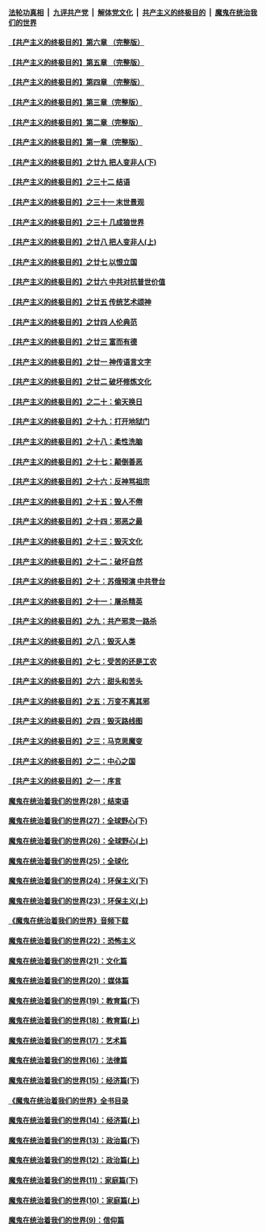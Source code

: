 ####  [法轮功真相](../../../../basic/blob/master/README.md?t=05152202) &nbsp;|&nbsp; [九评共产党](../../../../9ping.md/blob/master/README.md?t=05152202) &nbsp;|&nbsp; [解体党文化](../../../../jtdwh.md/blob/master/README.md?t=05152202)  &nbsp;|&nbsp; [共产主义的终极目的](../../../../gczydzjmd.md/blob/master/README.md?t=05152202) &nbsp;|&nbsp; [魔鬼在统治我们的世界](../../../../mgztzwmdsj.md/blob/master/README.md?t=05152202) 

#### [【共产主义的终极目的】第六章 （完整版）](../pages/nsc422/n11428913.md?t=05152202) 

#### [【共产主义的终极目的】第五章 （完整版）](../pages/nsc422/n11428912.md?t=05152202) 

#### [【共产主义的终极目的】第四章 （完整版）](../pages/nsc422/n11428907.md?t=05152202) 

#### [【共产主义的终极目的】第三章（完整版）](../pages/nsc422/n11428848.md?t=05152202) 

#### [【共产主义的终极目的】第二章（完整版）](../pages/nsc422/n11428831.md?t=05152202) 

#### [【共产主义的终极目的】第一章（完整版）](../pages/nsc422/n11417651.md?t=05152202) 

#### [【共产主义的终极目的】之廿九 把人变非人(下)](../pages/nsc422/n11344140.md?t=05152202) 

#### [【共产主义的终极目的】之三十二 结语](../pages/nsc422/n11360535.md?t=05152202) 

#### [【共产主义的终极目的】之三十一 末世景观](../pages/nsc422/n11351129.md?t=05152202) 

#### [【共产主义的终极目的】之三十 几成狼世界](../pages/nsc422/n11348280.md?t=05152202) 

#### [【共产主义的终极目的】之廿八 把人变非人(上)](../pages/nsc422/n11340492.md?t=05152202) 

#### [【共产主义的终极目的】之廿七 以恨立国](../pages/nsc422/n11336944.md?t=05152202) 

#### [【共产主义的终极目的】之廿六 中共对抗普世价值](../pages/nsc422/n11324785.md?t=05152202) 

#### [【共产主义的终极目的】之廿五 传统艺术颂神](../pages/nsc422/n11296396.md?t=05152202) 

#### [【共产主义的终极目的】之廿四 人伦典范](../pages/nsc422/n11296397.md?t=05152202) 

#### [【共产主义的终极目的】之廿三 富而有德](../pages/nsc422/n11283598.md?t=05152202) 

#### [【共产主义的终极目的】之廿一 神传语言文字](../pages/nsc422/n11263265.md?t=05152202) 

#### [【共产主义的终极目的】之廿二 破坏修炼文化](../pages/nsc422/n11245728.md?t=05152202) 

#### [【共产主义的终极目的】之二十：偷天换日](../pages/nsc422/n11238846.md?t=05152202) 

#### [【共产主义的终极目的】之十九：打开地狱门](../pages/nsc422/n11206376.md?t=05152202) 

#### [【共产主义的终极目的】之十八：柔性洗脑](../pages/nsc422/n11199994.md?t=05152202) 

#### [【共产主义的终极目的】之十七：颠倒善恶](../pages/nsc422/n11179782.md?t=05152202) 

#### [【共产主义的终极目的】之十六：反神骂祖宗](../pages/nsc422/n11166798.md?t=05152202) 

#### [【共产主义的终极目的】之十五：毁人不倦](../pages/nsc422/n11166792.md?t=05152202) 

#### [【共产主义的终极目的】之十四：邪恶之最](../pages/nsc422/n11150249.md?t=05152202) 

#### [【共产主义的终极目的】之十三：毁灭文化](../pages/nsc422/n11135227.md?t=05152202) 

#### [【共产主义的终极目的】之十二：破坏自然](../pages/nsc422/n11135214.md?t=05152202) 

#### [【共产主义的终极目的】之十：苏俄预演 中共登台](../pages/nsc422/n11118424.md?t=05152202) 

#### [【共产主义的终极目的】之十一：屠杀精英](../pages/nsc422/n11118442.md?t=05152202) 

#### [【共产主义的终极目的】之九：共产邪灵一路杀](../pages/nsc422/n11114139.md?t=05152202) 

#### [【共产主义的终极目的】之八：毁灭人类](../pages/nsc422/n11108503.md?t=05152202) 

#### [【共产主义的终极目的】之七：受苦的还是工农](../pages/nsc422/n11101809.md?t=05152202) 

#### [【共产主义的终极目的】之六：甜头和苦头](../pages/nsc422/n11096971.md?t=05152202) 

#### [【共产主义的终极目的】之五：万变不离其邪](../pages/nsc422/n11091285.md?t=05152202) 

#### [【共产主义的终极目的】之四：毁灭路线图](../pages/nsc422/n11086284.md?t=05152202) 

#### [【共产主义的终极目的】之三：马克思魔变](../pages/nsc422/n11061941.md?t=05152202) 

#### [【共产主义的终极目的】之二：中心之国](../pages/nsc422/n11047728.md?t=05152202) 

#### [【共产主义的终极目的】之一：序言](../pages/nsc422/n11086077.md?t=05152202) 

#### [魔鬼在统治着我们的世界(28)：结束语](../pages/nsc422/n10936246.md?t=05152202) 

#### [魔鬼在统治着我们的世界(27)：全球野心(下)](../pages/nsc422/n10928319.md?t=05152202) 

#### [魔鬼在统治着我们的世界(26)：全球野心(上)](../pages/nsc422/n10900318.md?t=05152202) 

#### [魔鬼在统治着我们的世界(25)：全球化](../pages/nsc422/n10788205.md?t=05152202) 

#### [魔鬼在统治着我们的世界(24)：环保主义(下)](../pages/nsc422/n10695307.md?t=05152202) 

#### [魔鬼在统治着我们的世界(23)：环保主义(上)](../pages/nsc422/n10688613.md?t=05152202) 

#### [《魔鬼在统治着我们的世界》音频下载](../pages/nsc422/n10635553.md?t=05152202) 

#### [魔鬼在统治着我们的世界(22)：恐怖主义](../pages/nsc422/n10614727.md?t=05152202) 

#### [魔鬼在统治着我们的世界(21)：文化篇](../pages/nsc422/n10597706.md?t=05152202) 

#### [魔鬼在统治着我们的世界(20)：媒体篇](../pages/nsc422/n10586579.md?t=05152202) 

#### [魔鬼在统治着我们的世界(19)：教育篇(下)](../pages/nsc422/n10564808.md?t=05152202) 

#### [魔鬼在统治着我们的世界(18)：教育篇(上)](../pages/nsc422/n10526970.md?t=05152202) 

#### [魔鬼在统治着我们的世界(17)：艺术篇](../pages/nsc422/n10499093.md?t=05152202) 

#### [魔鬼在统治着我们的世界(16)：法律篇](../pages/nsc422/n10485969.md?t=05152202) 

#### [魔鬼在统治着我们的世界(15)：经济篇(下)](../pages/nsc422/n10469975.md?t=05152202) 

#### [《魔鬼在统治着我们的世界》全书目录](../pages/nsc422/n10464261.md?t=05152202) 

#### [魔鬼在统治着我们的世界(14)：经济篇(上)](../pages/nsc422/n10457370.md?t=05152202) 

#### [魔鬼在统治着我们的世界(13)：政治篇(下)](../pages/nsc422/n10448270.md?t=05152202) 

#### [魔鬼在统治着我们的世界(12)：政治篇(上)](../pages/nsc422/n10444576.md?t=05152202) 

#### [魔鬼在统治着我们的世界(11)：家庭篇(下)](../pages/nsc422/n10440961.md?t=05152202) 

#### [魔鬼在统治着我们的世界(10)：家庭篇(上)](../pages/nsc422/n10435448.md?t=05152202) 

#### [魔鬼在统治着我们的世界(9)：信仰篇](../pages/nsc422/n10432159.md?t=05152202) 

